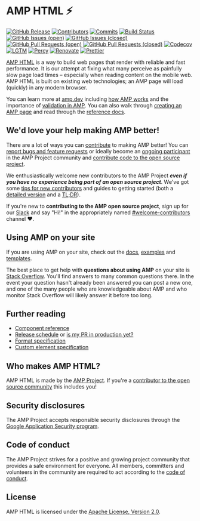 # AMP HTML ⚡

[![GitHub Release](https://img.shields.io/github/release/ampproject/amphtml.svg)](https://github.com/ampproject/amphtml/releases)
[![Contributors](https://img.shields.io/github/contributors-anon/ampproject/amphtml.svg)](https://github.com/ampproject/amphtml/graphs/contributors)
[![Commits](https://img.shields.io/github/commit-activity/m/ampproject/amphtml.svg)](https://github.com/ampproject/amphtml/pulse/monthly)
[![Build Status](https://img.shields.io/travis/ampproject/amphtml/master.svg)](https://travis-ci.org/ampproject/amphtml/builds)
[![GitHub Issues (open)](https://img.shields.io/github/issues/ampproject/amphtml.svg)](https://github.com/ampproject/amphtml/issues?q=is%3Aopen+is%3Aissue)
[![GitHub Issues (closed)](https://img.shields.io/github/issues-closed/ampproject/amphtml.svg)](https://github.com/ampproject/amphtml/issues?q=is%3Aissue+is%3Aclosed)
[![GitHub Pull Requests (open)](https://img.shields.io/github/issues-pr/ampproject/amphtml.svg)](https://github.com/ampproject/amphtml/pulls?q=is%3Aopen+is%3Apr)
[![GitHub Pull Requests (closed)](https://img.shields.io/github/issues-pr-closed/ampproject/amphtml.svg)](https://github.com/ampproject/amphtml/pulls?q=is%3Apr+is%3Aclosed)
[![Codecov](https://img.shields.io/codecov/c/github/ampproject/amphtml/master.svg)](https://codecov.io/gh/ampproject/amphtml/)
[![LGTM](https://img.shields.io/lgtm/alerts/github/ampproject/amphtml.svg)](https://lgtm.com/projects/g/ampproject/amphtml/)
[![Percy](https://percy.io/static/images/percy-badge.svg)](https://percy.io/ampproject/amphtml)
[![Renovate](https://img.shields.io/badge/renovate-enabled-brightgreen.svg)](https://renovateapp.com/)
[![Prettier](https://img.shields.io/badge/code_style-prettier-ff69b4.svg?style=flat-square)](https://github.com/prettier/prettier)

[AMP HTML](https://amp.dev) is a way to build web pages that render with reliable and fast performance. It is our attempt at fixing what many perceive as painfully slow page load times – especially when reading content on the mobile web.  AMP HTML is built on existing web technologies; an AMP page will load (quickly) in any modern browser.

You can learn more at [amp.dev](https://amp.dev/) including [how AMP works](https://amp.dev/about/how-amp-works) and the importance of [validation in AMP](https://amp.dev/documentation/guides-and-tutorials/learn/validation-workflow/validate_amp).  You can also walk through [creating an AMP page](https://amp.dev/documentation/guides-and-tutorials/start/create/) and read through the [reference docs](https://amp.dev/documentation/components/).

## We'd love your help making AMP better!

There are a lot of ways you can [contribute](CONTRIBUTING.md) to making AMP better! You can [report bugs and feature requests](CONTRIBUTING.md#reporting-issues-with-amp) or ideally become an [ongoing participant](CONTRIBUTING.md#ongoing-participation) in the AMP Project community and [contribute code to the open source project](CONTRIBUTING.md#contributing-code).

We enthusiastically welcome new contributors to the AMP Project **_even if you have no experience being part of an open source project_**.  We've got some [tips for new contributors](https://github.com/ampproject/amphtml/blob/master/CONTRIBUTING.md#tips-for-new-open-source-contributors) and guides to getting started (both a [detailed version](contributing/getting-started-e2e.md) and a [TL;DR](contributing/getting-started-quick.md)).

If you're new to **contributing to the AMP open source project**, sign up for our [Slack](https://docs.google.com/forms/d/e/1FAIpQLSd83J2IZA6cdR6jPwABGsJE8YL4pkypAbKMGgUZZriU7Qu6Tg/viewform?fbzx=4406980310789882877) and say "Hi!" in the appropriately named [#welcome-contributors](https://amphtml.slack.com/messages/welcome-contributors/) channel ❤️️.

## Using AMP on your site

If you are using AMP on your site, check out the [docs](https://amp.dev), [examples](https://amp.dev/documentation/examples/) and [templates](https://amp.dev/documentation/templates/).

The best place to get help with **questions about using AMP** on your site is [Stack Overflow](https://stackoverflow.com/questions/tagged/amp-html).  You'll find answers to many common questions there.  In the event your question hasn't already been answered you can post a new one, and one of the many people who are knowledgeable about AMP and who monitor Stack Overflow will likely answer it before too long.

## Further reading

* [Component reference](https://amp.dev/documentation/components/)
* [Release schedule](contributing/release-schedule.md) or [is my PR in production yet?](contributing/release-schedule.md#determining-if-your-change-is-in-production)
* [Format specification](spec/amp-html-format.md)
* [Custom element specification](spec/amp-html-components.md)

## Who makes AMP HTML?

AMP HTML is made by the [AMP Project](https://amp.dev).  If you're a [contributor to the open source community](https://github.com/ampproject/amphtml/graphs/contributors) this includes you!

## Security disclosures

The AMP Project accepts responsible security disclosures through the [Google Application Security program](https://www.google.com/about/appsecurity/).

## Code of conduct

The AMP Project strives for a positive and growing project community that provides a safe environment for everyone.  All members, committers and volunteers in the community are required to act according to the [code of conduct](CODE_OF_CONDUCT.md).

## License

AMP HTML is licensed under the [Apache License, Version 2.0](LICENSE).
